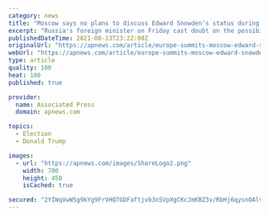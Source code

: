 ```yaml
---
category: news
title: "Moscow says no plans to discuss Edward Snowden’s status during Trump-Putin summit"
excerpt: "Russia's foreign minister on Friday cast doubt on the possibility of extraditing Edward Snowden, the fugitive former National Security Agency contractor who received political asylum from Moscow after leaking classified documents to the media in 2013."
publishedDateTime: 2021-08-13T23:22:00Z
originalUrl: "https://apnews.com/article/europe-summits-moscow-edward-snowden-be8e1b459165d0679b18d86e21d5deb7"
webUrl: "https://apnews.com/article/europe-summits-moscow-edward-snowden-be8e1b459165d0679b18d86e21d5deb7"
type: article
quality: 100
heat: 100
published: true

provider:
  name: Associated Press
  domain: apnews.com

topics:
  - Election
  - Donald Trump

images:
  - url: "https://apnews.com/images/ShareLogo2.png"
    width: 700
    height: 450
    isCached: true

secured: "2YIWqVwW5g9kYg9FrVHQ7GDFaftjvb3nSVpXgCKcJmKBZ3v/RbHj6qysnOAlvfUNmOmA1So+ElIDtO/AK5TwRwR2Hm0bPwXC12aQE4D9ugarjLfHbvG1a29t7WB1zZaH0+MuLEUALZG75QETMWuudMuHctQePBAqNscbY7egPDBv+Q0Heb0ua+HmVVBMTSFGhbqWvU+3uq8AprCEwIkGGk77q/YDO11yh7F2RWhBpiwPFvyzj1d4yBSJI41c8d5teIzxyXzEgbVYO5rbGIE2yeUFjU/rSrzgED5vUpF15yyWrhRqO00e8eV8rRN6ApI6o1QGIms0PYF/2+Km1UK6a4tFbkUiIZrMEoshEh109TQ=;YGdl/CtXcJUIkwZJvYUZJQ=="
---
```


